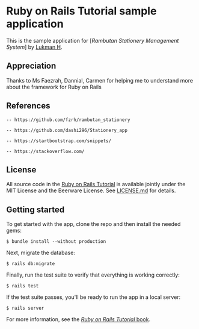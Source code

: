 # Ruby on Rails Tutorial sample application

This is the sample application for
[*Rambutan Stationery Management System*]
by [Lukman H](https://github.com/arlharis).

## Appreciation

Thanks to Ms Faezrah, Dannial, Carmen for helping me to understand more about the framework for Ruby on Rails

## References

```
-- https://github.com/fzrh/rambutan_stationery
```
```
-- https://github.com/dashi296/Stationery_app
```
```
-- https://startbootstrap.com/snippets/
```
```
-- https://stackoverflow.com/
```

## License

All source code in the [Ruby on Rails Tutorial](https://www.railstutorial.org/)
is available jointly under the MIT License and the Beerware License. See
[LICENSE.md](LICENSE.md) for details.

## Getting started

To get started with the app, clone the repo and then install the needed gems:

```
$ bundle install --without production
```

Next, migrate the database:

```
$ rails db:migrate
```

Finally, run the test suite to verify that everything is working correctly:

```
$ rails test
```

If the test suite passes, you'll be ready to run the app in a local server:

```
$ rails server
```

For more information, see the
[*Ruby on Rails Tutorial* book](https://www.railstutorial.org/book).